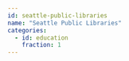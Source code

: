 ```yaml
---
id: seattle-public-libraries
name: "Seattle Public Libraries"
categories:
  - id: education
    fraction: 1
--- 
```

